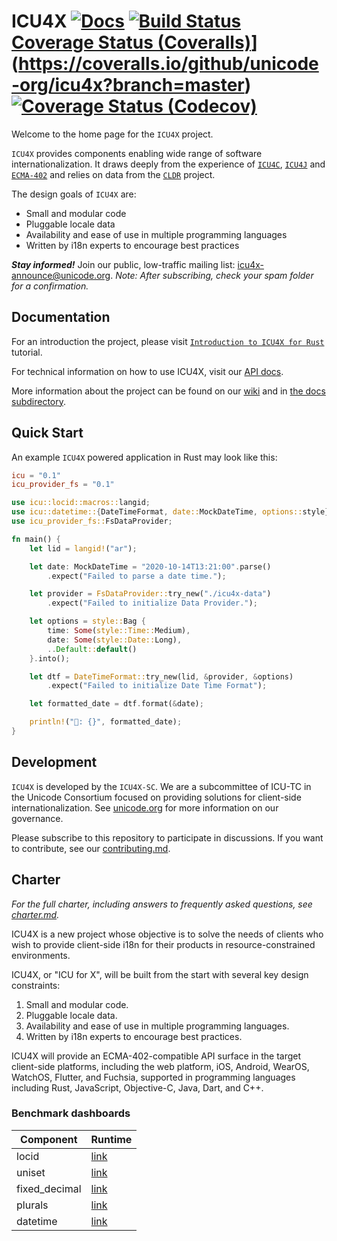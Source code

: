 # ICU4X [![Docs](https://docs.rs/icu/badge.svg)](https://docs.rs/icu) [![Build Status](https://github.com/unicode-org/icu4x/workflows/Build%20&%20Test/badge.svg)](https://github.com/unicode-org/icu4x/actions) [Coverage Status (Coveralls)](https://coveralls.io/repos/github/unicode-org/icu4x/badge.svg?branch=master)](https://coveralls.io/github/unicode-org/icu4x?branch=master) [![Coverage Status (Codecov)](https://codecov.io/gh/unicode-org/icu4x/branch/master/graph/badge.svg)](https://codecov.io/gh/unicode-org/icu4x)

Welcome to the home page for the `ICU4X` project.

`ICU4X` provides components enabling wide range of software internationalization.
It draws deeply from the experience of [`ICU4C`](https://unicode-org.github.io/icu-docs/apidoc/released/icu4c/), [`ICU4J`](https://unicode-org.github.io/icu-docs/apidoc/released/icu4j/) and [`ECMA-402`](https://github.com/tc39/ecma402/) and relies on data from the [`CLDR`](http://cldr.unicode.org/) project.

The design goals of `ICU4X` are:

* Small and modular code
* Pluggable locale data
* Availability and ease of use in multiple programming languages
* Written by i18n experts to encourage best practices

***Stay informed!*** Join our public, low-traffic mailing list: [icu4x-announce@unicode.org](https://corp.unicode.org/mailman/listinfo/icu4x-announce).  *Note: After subscribing, check your spam folder for a confirmation.*

## Documentation

For an introduction the project, please visit [`Introduction to ICU4X for Rust`](https://github.com/unicode-org/icu4x/wiki/Introduction-to-ICU4X-for-Rust) tutorial.

For technical information on how to use ICU4X, visit our [API docs](https://unicode-org.github.io/icu4x-docs/doc/icu/index.html).

More information about the project can be found on our [wiki](https://github.com/unicode-org/icu4x/wiki) and in [the docs subdirectory](docs/index.md).

## Quick Start

An example `ICU4X` powered application in Rust may look like this:

```toml
icu = "0.1"
icu_provider_fs = "0.1"
```

```rust
use icu::locid::macros::langid;
use icu::datetime::{DateTimeFormat, date::MockDateTime, options::style};
use icu_provider_fs::FsDataProvider;

fn main() {
    let lid = langid!("ar");

    let date: MockDateTime = "2020-10-14T13:21:00".parse()
        .expect("Failed to parse a date time.");

    let provider = FsDataProvider::try_new("./icu4x-data")
        .expect("Failed to initialize Data Provider.");

    let options = style::Bag {
        time: Some(style::Time::Medium),
        date: Some(style::Date::Long),
        ..Default::default()
    }.into();

    let dtf = DateTimeFormat::try_new(lid, &provider, &options)
        .expect("Failed to initialize Date Time Format");

    let formatted_date = dtf.format(&date);

    println!("📅: {}", formatted_date);
}
```

## Development

`ICU4X` is developed by the `ICU4X-SC`. We are a subcommittee of ICU-TC in the Unicode Consortium focused on providing solutions for client-side internationalization.  See [unicode.org](https://www.unicode.org/consortium/techchairs.html) for more information on our governance.

Please subscribe to this repository to participate in discussions.  If you want to contribute, see our [contributing.md](CONTRIBUTING.md).

## Charter

*For the full charter, including answers to frequently asked questions, see [charter.md](docs/charter.md).*

ICU4X is a new project whose objective is to solve the needs of clients who wish to provide client-side i18n for their products in resource-constrained environments.

ICU4X, or "ICU for X", will be built from the start with several key design constraints:

1. Small and modular code.
2. Pluggable locale data.
3. Availability and ease of use in multiple programming languages.
4. Written by i18n experts to encourage best practices.

ICU4X will provide an ECMA-402-compatible API surface in the target client-side platforms, including the web platform, iOS, Android, WearOS, WatchOS, Flutter, and Fuchsia, supported in programming languages including Rust, JavaScript, Objective-C, Java, Dart, and C++.

### Benchmark dashboards

| Component     | Runtime                                                                  |
|---------------|--------------------------------------------------------------------------|
| locid         | [link](https://unicode-org.github.io/icu4x-docs/dev/components/locid)    |
| uniset        | [link](https://unicode-org.github.io/icu4x-docs/dev/components/uniset)   |
| fixed_decimal | [link](https://unicode-org.github.io/icu4x-docs/dev/utils/fixed_decimal) |
| plurals       | [link](https://unicode-org.github.io/icu4x-docs/dev/components/plurals)  |
| datetime      | [link](https://unicode-org.github.io/icu4x-docs/dev/components/datetime) |
